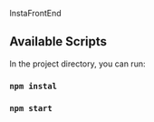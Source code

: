 InstaFrontEnd



## Available Scripts

In the project directory, you can run:

### `npm instal`
### `npm start`


